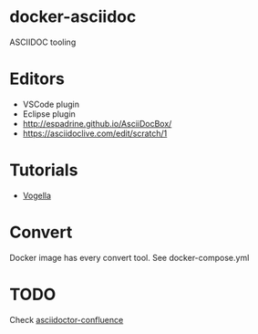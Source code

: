 
# docker-asciidoc

ASCIIDOC tooling

# Editors

* VSCode plugin
* Eclipse plugin
* http://espadrine.github.io/AsciiDocBox/
* https://asciidoclive.com/edit/scratch/1

# Tutorials

* [Vogella](http://www.vogella.com/tutorials/AsciiDoc/article.html)

# Convert

Docker image has every convert tool.
See docker-compose.yml

# TODO

Check [asciidoctor-confluence](https://github.com/asciidoctor/asciidoctor-confluence)